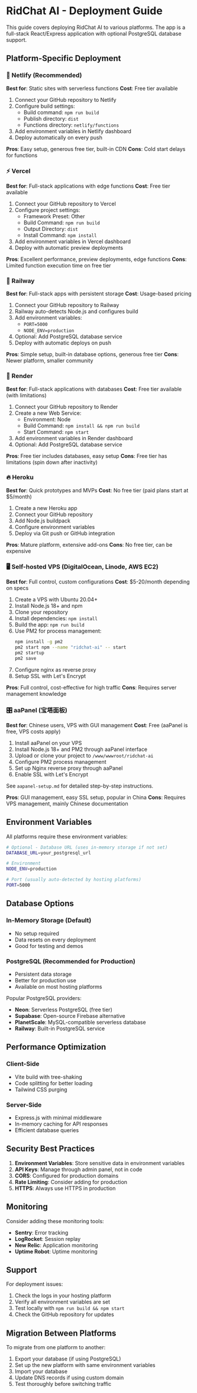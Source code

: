 # RidChat AI - Deployment Guide

This guide covers deploying RidChat AI to various platforms. The app is a full-stack React/Express application with optional PostgreSQL database support.

## Platform-Specific Deployment

### 🚀 Netlify (Recommended)
**Best for**: Static sites with serverless functions
**Cost**: Free tier available

1. Connect your GitHub repository to Netlify
2. Configure build settings:
   - Build command: `npm run build`
   - Publish directory: `dist`
   - Functions directory: `netlify/functions`
3. Add environment variables in Netlify dashboard
4. Deploy automatically on every push

**Pros**: Easy setup, generous free tier, built-in CDN
**Cons**: Cold start delays for functions

### ⚡ Vercel
**Best for**: Full-stack applications with edge functions
**Cost**: Free tier available

1. Connect your GitHub repository to Vercel
2. Configure project settings:
   - Framework Preset: Other
   - Build Command: `npm run build`
   - Output Directory: `dist`
   - Install Command: `npm install`
3. Add environment variables in Vercel dashboard
4. Deploy with automatic preview deployments

**Pros**: Excellent performance, preview deployments, edge functions
**Cons**: Limited function execution time on free tier

### 🚂 Railway
**Best for**: Full-stack apps with persistent storage
**Cost**: Usage-based pricing

1. Connect your GitHub repository to Railway
2. Railway auto-detects Node.js and configures build
3. Add environment variables:
   - `PORT=5000`
   - `NODE_ENV=production`
4. Optional: Add PostgreSQL database service
5. Deploy with automatic deploys on push

**Pros**: Simple setup, built-in database options, generous free tier
**Cons**: Newer platform, smaller community

### 🎨 Render
**Best for**: Full-stack applications with databases
**Cost**: Free tier available (with limitations)

1. Connect your GitHub repository to Render
2. Create a new Web Service:
   - Environment: Node
   - Build Command: `npm install && npm run build`
   - Start Command: `npm start`
3. Add environment variables in Render dashboard
4. Optional: Add PostgreSQL database service

**Pros**: Free tier includes databases, easy setup
**Cons**: Free tier has limitations (spin down after inactivity)

### 🔥 Heroku
**Best for**: Quick prototypes and MVPs
**Cost**: No free tier (paid plans start at $5/month)

1. Create a new Heroku app
2. Connect your GitHub repository
3. Add Node.js buildpack
4. Configure environment variables
5. Deploy via Git push or GitHub integration

**Pros**: Mature platform, extensive add-ons
**Cons**: No free tier, can be expensive

### 🖥️ Self-hosted VPS (DigitalOcean, Linode, AWS EC2)
**Best for**: Full control, custom configurations
**Cost**: $5-20/month depending on specs

1. Create a VPS with Ubuntu 20.04+
2. Install Node.js 18+ and npm
3. Clone your repository
4. Install dependencies: `npm install`
5. Build the app: `npm run build`
6. Use PM2 for process management:
   ```bash
   npm install -g pm2
   pm2 start npm --name "ridchat-ai" -- start
   pm2 startup
   pm2 save
   ```
7. Configure nginx as reverse proxy
8. Setup SSL with Let's Encrypt

**Pros**: Full control, cost-effective for high traffic
**Cons**: Requires server management knowledge

### 🎛️ aaPanel (宝塔面板)
**Best for**: Chinese users, VPS with GUI management
**Cost**: Free (aaPanel is free, VPS costs apply)

1. Install aaPanel on your VPS
2. Install Node.js 18+ and PM2 through aaPanel interface
3. Upload or clone your project to `/www/wwwroot/ridchat-ai`
4. Configure PM2 process management
5. Set up Nginx reverse proxy through aaPanel
6. Enable SSL with Let's Encrypt

See `aapanel-setup.md` for detailed step-by-step instructions.

**Pros**: GUI management, easy SSL setup, popular in China
**Cons**: Requires VPS management, mainly Chinese documentation

## Environment Variables

All platforms require these environment variables:

```bash
# Optional - Database URL (uses in-memory storage if not set)
DATABASE_URL=your_postgresql_url

# Environment
NODE_ENV=production

# Port (usually auto-detected by hosting platforms)
PORT=5000
```

## Database Options

### In-Memory Storage (Default)
- No setup required
- Data resets on every deployment
- Good for testing and demos

### PostgreSQL (Recommended for Production)
- Persistent data storage
- Better for production use
- Available on most hosting platforms

Popular PostgreSQL providers:
- **Neon**: Serverless PostgreSQL (free tier)
- **Supabase**: Open-source Firebase alternative
- **PlanetScale**: MySQL-compatible serverless database
- **Railway**: Built-in PostgreSQL service

## Performance Optimization

### Client-Side
- Vite build with tree-shaking
- Code splitting for better loading
- Tailwind CSS purging

### Server-Side
- Express.js with minimal middleware
- In-memory caching for API responses
- Efficient database queries

## Security Best Practices

1. **Environment Variables**: Store sensitive data in environment variables
2. **API Keys**: Manage through admin panel, not in code
3. **CORS**: Configured for production domains
4. **Rate Limiting**: Consider adding for production
5. **HTTPS**: Always use HTTPS in production

## Monitoring

Consider adding these monitoring tools:
- **Sentry**: Error tracking
- **LogRocket**: Session replay
- **New Relic**: Application monitoring
- **Uptime Robot**: Uptime monitoring

## Support

For deployment issues:
1. Check the logs in your hosting platform
2. Verify all environment variables are set
3. Test locally with `npm run build && npm start`
4. Check the GitHub repository for updates

## Migration Between Platforms

To migrate from one platform to another:
1. Export your database (if using PostgreSQL)
2. Set up the new platform with same environment variables
3. Import your database
4. Update DNS records if using custom domain
5. Test thoroughly before switching traffic